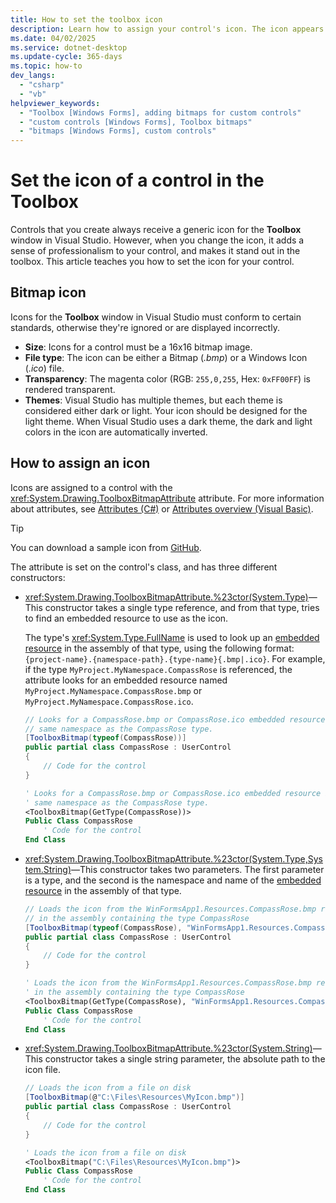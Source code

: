 ```yaml
---
title: How to set the toolbox icon
description: Learn how to assign your control's icon. The icon appears in the Visual Studio Toolbox.
ms.date: 04/02/2025
ms.service: dotnet-desktop
ms.update-cycle: 365-days
ms.topic: how-to
dev_langs:
  - "csharp"
  - "vb"
helpviewer_keywords:
  - "Toolbox [Windows Forms], adding bitmaps for custom controls"
  - "custom controls [Windows Forms], Toolbox bitmaps"
  - "bitmaps [Windows Forms], custom controls"
---
```


# Set the icon of a control in the Toolbox

Controls that you create always receive a generic icon for the **Toolbox** window in Visual Studio. However, when you change the icon, it adds a sense of professionalism to your control, and makes it stand out in the toolbox. This article teaches you how to set the icon for your control.

## Bitmap icon

Icons for the **Toolbox** window in Visual Studio must conform to certain standards, otherwise they're ignored or are displayed incorrectly.

- **Size**: Icons for a control must be a 16x16 bitmap image.
- **File type**: The icon can be either a Bitmap (_.bmp_) or a Windows Icon (_.ico_) file.
- **Transparency**: The magenta color (RGB: `255,0,255`, Hex: `0xFF00FF`) is rendered transparent.
- **Themes**: Visual Studio has multiple themes, but each theme is considered either dark or light. Your icon should be designed for the light theme. When Visual Studio uses a dark theme, the dark and light colors in the icon are automatically inverted.

## How to assign an icon

Icons are assigned to a control with the <xref:System.Drawing.ToolboxBitmapAttribute> attribute. For more information about attributes, see [Attributes (C#)](/dotnet/csharp/programming-guide/concepts/attributes/index) or [Attributes overview (Visual Basic)](/dotnet/visual-basic/programming-guide/concepts/attributes/index).

> [!TIP]
> You can download a sample icon from [GitHub](https://github.com/dotnet/docs-desktop/blob/main/dotnet-desktop-guide/winforms/controls-design/media/how-to-set-toolbox-icon/CompassRose.bmp).

The attribute is set on the control's class, and has three different constructors:

- <xref:System.Drawing.ToolboxBitmapAttribute.%23ctor(System.Type)>&mdash;This constructor takes a single type reference, and from that type, tries to find an embedded resource to use as the icon.

  The type's <xref:System.Type.FullName> is used to look up an [embedded resource][embedded] in the assembly of that type, using the following format: `{project-name}.{namespace-path}.{type-name}{.bmp|.ico}`. For example, if the type `MyProject.MyNamespace.CompassRose` is referenced, the attribute looks for an embedded resource named `MyProject.MyNamespace.CompassRose.bmp` or `MyProject.MyNamespace.CompassRose.ico`.

  ```csharp
  // Looks for a CompassRose.bmp or CompassRose.ico embedded resource in the
  // same namespace as the CompassRose type.
  [ToolboxBitmap(typeof(CompassRose))]
  public partial class CompassRose : UserControl
  {
      // Code for the control
  }
  ```

  ```vb
  ' Looks for a CompassRose.bmp or CompassRose.ico embedded resource in the
  ' same namespace as the CompassRose type.
  <ToolboxBitmap(GetType(CompassRose))>
  Public Class CompassRose
      ' Code for the control
  End Class
  ```

- <xref:System.Drawing.ToolboxBitmapAttribute.%23ctor(System.Type,System.String)>&mdash;This constructor takes two parameters. The first parameter is a type, and the second is the namespace and name of the [embedded resource][embedded] in the assembly of that type.

  ```csharp
  // Loads the icon from the WinFormsApp1.Resources.CompassRose.bmp resource
  // in the assembly containing the type CompassRose
  [ToolboxBitmap(typeof(CompassRose), "WinFormsApp1.Resources.CompassRose.bmp")]
  public partial class CompassRose : UserControl
  {
      // Code for the control
  }
  ```

  ```vb
  ' Loads the icon from the WinFormsApp1.Resources.CompassRose.bmp resource
  ' in the assembly containing the type CompassRose
  <ToolboxBitmap(GetType(CompassRose), "WinFormsApp1.Resources.CompassRose.bmp")>
  Public Class CompassRose
      ' Code for the control
  End Class
  ```

- <xref:System.Drawing.ToolboxBitmapAttribute.%23ctor(System.String)>&mdash;This constructor takes a single string parameter, the absolute path to the icon file.

  ```csharp
  // Loads the icon from a file on disk
  [ToolboxBitmap(@"C:\Files\Resources\MyIcon.bmp")]
  public partial class CompassRose : UserControl
  {
      // Code for the control
  }
  ```

  ```vb
  ' Loads the icon from a file on disk
  <ToolboxBitmap("C:\Files\Resources\MyIcon.bmp")>
  Public Class CompassRose
      ' Code for the control
  End Class
  ```

[embedded]: /visualstudio/ide/build-actions

